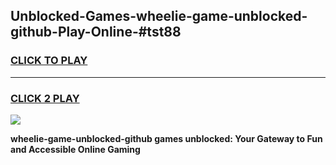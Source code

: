 
## Unblocked-Games-wheelie-game-unblocked-github-Play-Online-#tst88
<h3>
<a href="https://premium.freeplayer.one?title=wheelie-game-unblocked-github&ref=27F">CLICK TO PLAY</a></h3>
<hr>

<h3>
<a href="https://premium.freeplayer.one?title=wheelie-game-unblocked-github&ref=27F">CLICK 2 PLAY</a>
  
</h3>

<a href="https://premium.freeplayer.one?title=wheelie-game-unblocked-github&ref=27F"><img src="https://clearcache.store/games.png"></a>


**wheelie-game-unblocked-github games unblocked: Your Gateway to Fun and Accessible Online Gaming**
